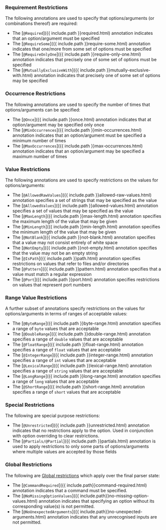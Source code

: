 ### Requirement Restrictions

The following annotations are used to specify that options/arguments (or combinations thereof) are required:

- The [`@Required`]({{ include.path }}required.html) annotation indicates that an option/argument must be specified
- The [`@RequireSome`]({{ include.path }}require-some.html) annotation indicates that one/more from some set of options must be specified
- The [`@RequireOnlyOne`]({{ include.path }}require-only-one.html) annotation indicates that precisely one of some set of options must be specified
- The [`@MutuallyExclusiveWith`]({{ include.path }}mutually-exclusive-with.html) annotation indicates that precisely one of some set of options may be specified

### Occurrence Restrictions

The following annotations are used to specify the number of times that options/arguments can be specified:

- The [`@Once`]({{ include.path }}once.html) annotation indicates that at option/argument may be specified only once
- The [`@MinOccurrences`]({{ include.path }}min-occurrences.html) annotation indicates that an option/argument must be specified a minimum number of times
- The [`@MaxOccurrences`]({{ include.path }}max-occurrences.html) annotation indicates that an option/argument may be specified a maximum number of times

### Value Restrictions

The following annotations are used to specify restrictions on the values for options/arguments:

- The [`@AllowedRawValues`]({{ include.path }}allowed-raw-values.html) annotation specifies a set of strings that may be specified as the value
- The [`@AllowedValues`]({{ include.path }}allowed-values.html) annotation specifies a set of values that may be specified as the value
- The [`@MaxLength`]({{ include.path }}max-length.html) annotation specifies the maximum length of the value that may be given
- The [`@MinLength`]({{ include.path }}min-length.html) annotation specifies the minimum length of the value that may be given
- The [`@NotBlank`]({{ include.path }}not-blank.html) annotation specifies that a value may not consist entirely of white space
- The [`@NotEmpty`]({{ include.path }}not-empty.html) annotation specifies that the value may not be an empty string
- The [`@IsPath`]({{ include.path }}path.html) annotation specifies restrictions on values that refer to files and/or directories
- The [`@Pattern`]({{ include.path }}pattern.html) annotation specifies that a value must match a regular expression
- The [`@Port`]({{ include.path }}port.html) annotation specifies restrictions on values that represent port numbers

### Range Value Restrictions

A further subset of annotations specify restrictions on the values for options/arguments in terms of ranges of acceptable values:

- The [`@ByteRange`]({{ include.path }}byte-range.html) annotation specifies a range of `byte` values that are acceptable
- The [`@DoubleRange`]({{ include.path }}double-range.html) annotation specifies a range of `double` values that are acceptable
- The [`@FloatRange`]({{ include.path }}float-range.html) annotation specifies a range of `float` values that are acceptable
- The [`@IntegerRange`]({{ include.path }}integer-range.html) annotation specifies a range of `int` values that are acceptable
- The [`@LexicalRange`]({{ include.path }}lexical-range.html) annotation specifies a range of `string` values that are acceptable
- The [`@LongRange`]({{ include.path }}long-range.html) annotation specifies a range of `long` values that are acceptable
- The [`@ShortRange`]({{ include.path }}short-range.html) annotation specifies a range of `short` values that are acceptable

### Special Restrictions

The following are special purpose restrictions:

- The [`@Unrestricted`]({{ include.path }}unrestricted.html) annotation indicates that no restrictions apply to the option.  Used in conjunction with option overriding to clear restrictions.
- The [`@Partials/@Partial`]({{ include.path }}partials.html) annotation is used to apply restrictions to only some parts of options/arguments where multiple values are accepted by those fields

### Global Restrictions

The following are [Global restrictions](../restrictions/global.html) which apply over the final parser state:

- The [`@CommandRequired`]({{ include.path}}command-required.html) annotation indicates that a command must be specified.
- The [`@NoMissingOptionValues`]({{ include.path}}no-missing-option-values.html) annotation indicates that specifying an option without its corresponding value(s) is not permitted.
- The [`@NoUnexpectedArguments`]({{ include.path}}no-unexpected-arguments.html) annotation indicates that any unrecognised inputs are not permitted.
